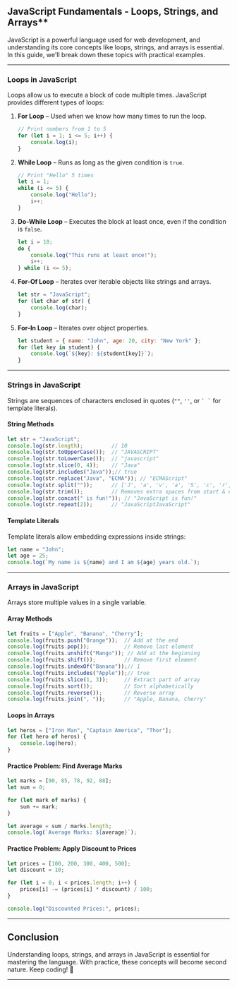 ## JavaScript Fundamentals - Loops, Strings, and Arrays**  

JavaScript is a powerful language used for web development, and understanding its core concepts like loops, strings, and arrays is essential. In this guide, we'll break down these topics with practical examples.  

---

### **Loops in JavaScript**  
Loops allow us to execute a block of code multiple times. JavaScript provides different types of loops:

1. **For Loop** – Used when we know how many times to run the loop.  
   ```js
   // Print numbers from 1 to 5
   for (let i = 1; i <= 5; i++) {
       console.log(i);
   }
   ```
2. **While Loop** – Runs as long as the given condition is `true`.  
   ```js
   // Print "Hello" 5 times
   let i = 1;
   while (i <= 5) {
       console.log("Hello");
       i++;
   }
   ```
3. **Do-While Loop** – Executes the block at least once, even if the condition is `false`.  
   ```js
   let i = 10;
   do {
       console.log("This runs at least once!");
       i++;
   } while (i <= 5);
   ```
4. **For-Of Loop** – Iterates over iterable objects like strings and arrays.  
   ```js
   let str = "JavaScript";
   for (let char of str) {
       console.log(char);
   }
   ```
5. **For-In Loop** – Iterates over object properties.  
   ```js
   let student = { name: "John", age: 20, city: "New York" };
   for (let key in student) {
       console.log(`${key}: ${student[key]}`);
   }
   ```

---

### **Strings in JavaScript**  
Strings are sequences of characters enclosed in quotes (`""`, `''`, or `` ` ` `` for template literals).  

#### **String Methods**  
```js
let str = "JavaScript";
console.log(str.length);         // 10
console.log(str.toUpperCase());  // "JAVASCRIPT"
console.log(str.toLowerCase());  // "javascript"
console.log(str.slice(0, 4));    // "Java"
console.log(str.includes("Java"));// true
console.log(str.replace("Java", "ECMA")); // "ECMAScript"
console.log(str.split(""));      // ['J', 'a', 'v', 'a', 'S', 'c', 'r', 'i', 'p', 't']
console.log(str.trim());         // Removes extra spaces from start & end
console.log(str.concat(" is fun!")); // "JavaScript is fun!"
console.log(str.repeat(2));      // "JavaScriptJavaScript"
```

#### **Template Literals**  
Template literals allow embedding expressions inside strings:  
```js
let name = "John";
let age = 25;
console.log(`My name is ${name} and I am ${age} years old.`);
```

---

### **Arrays in JavaScript**  
Arrays store multiple values in a single variable.  

#### **Array Methods**  
```js
let fruits = ["Apple", "Banana", "Cherry"];
console.log(fruits.push("Orange"));  // Add at the end
console.log(fruits.pop());           // Remove last element
console.log(fruits.unshift("Mango")); // Add at the beginning
console.log(fruits.shift());         // Remove first element
console.log(fruits.indexOf("Banana"));// 1
console.log(fruits.includes("Apple"));// true
console.log(fruits.slice(1, 3));     // Extract part of array
console.log(fruits.sort());          // Sort alphabetically
console.log(fruits.reverse());       // Reverse array
console.log(fruits.join(", "));      // "Apple, Banana, Cherry"
```

#### **Loops in Arrays**  
```js
let heros = ["Iron Man", "Captain America", "Thor"];
for (let hero of heros) {
    console.log(hero);
}
```

#### **Practice Problem: Find Average Marks**
```js
let marks = [90, 85, 78, 92, 88];
let sum = 0;

for (let mark of marks) {
    sum += mark;
}

let average = sum / marks.length;
console.log(`Average Marks: ${average}`);
```

#### **Practice Problem: Apply Discount to Prices**
```js
let prices = [100, 200, 300, 400, 500];
let discount = 10;

for (let i = 0; i < prices.length; i++) {
    prices[i] -= (prices[i] * discount) / 100;
}

console.log("Discounted Prices:", prices);
```

---

## **Conclusion**  
Understanding loops, strings, and arrays in JavaScript is essential for mastering the language. With practice, these concepts will become second nature. Keep coding! 🚀  

---
